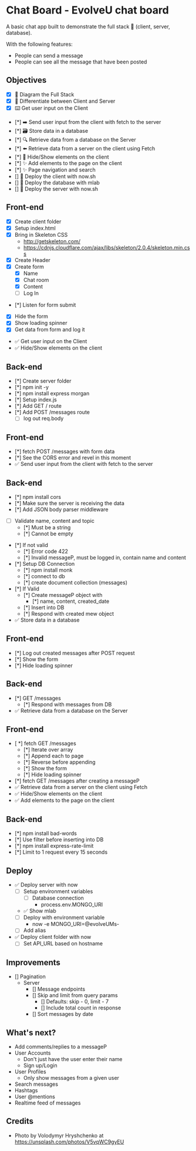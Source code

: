 # Chat Board - EvolveU chat board

A basic chat app built to demonstrate the full stack 🥞 (client, server, database).

With the following features:

* People can send a message
* People can see all the message that have been posted

<!-- ![example-site](example-site.gif) -->

## Objectives

* [x] 📝 Diagram the Full Stack
* [x] 🔎 Differentiate between Client and Server
* [x] ⌨️ Get user input on the Client
* [*] ➡️ Send user input from the client with fetch to the server
* [*] 🗃 Store data in a database
* [*] 🔍 Retrieve data from a database on the Server
* [*] ⬅️ Retrieve data from a server on the client using Fetch
* [*] 🙈 Hide/Show elements on the client
* [*] ✨ Add elements to the page on the client
* [*] ✨ Page navigation and search
* [] 🚀 Deploy the client with now.sh
* [] 🚀 Deploy the database with mlab
* [] 🚀 Deploy the server with now.sh

## Front-end

* [x] Create client folder
* [x] Setup index.html
* [x] Bring in Skeleton CSS
  * http://getskeleton.com/
  * https://cdnjs.cloudflare.com/ajax/libs/skeleton/2.0.4/skeleton.min.css
* [x] Create Header
* [x] Create form
  * [x] Name
  * [x] Chat room
  * [x] Content
  * [ ] Log In
* [*] Listen for form submit
* [x] Hide the form
* [x] Show loading spinner
* [x] Get data from form and log it
* ✅ Get user input on the Client
* ✅ Hide/Show elements on the client

## Back-end

* [*] Create server folder
* [*] npm init -y
* [*] npm install express morgan
* [*] Setup index.js
* [*] Add GET / route
* [*] Add POST /messages route
  * [ ] log out req.body

## Front-end

* [*] fetch POST /messages with form data
* [*] See the CORS error and revel in this moment
* ✅ Send user input from the client with fetch to the server

## Back-end

* [*] npm install cors
* [*] Make sure the server is receiving the data
* [*] Add JSON body parser middleware
* [ ] Validate name, content and topic
  * [*] Must be a string
  * [*] Cannot be empty
* [*] If not valid
  * [*] Error code 422
  * [*] Invalid messageP, must be logged in, contain name and content
* [*] Setup DB Connection
  * [*] npm install monk
  * [*] connect to db
  * [*] create document collection (messages)
* [*] If Valid
  * [*] Create messageP object with
    * [*] name, content, created_date
  * [*] Insert into DB
  * [*] Respond with created mew object
* ✅ Store data in a database

## Front-end

* [*] Log out created messages after POST request
* [*] Show the form
* [*] Hide loading spinner

## Back-end

* [*] GET /messages
  * [*] Respond with messages from DB
* ✅ Retrieve data from a database on the Server

## Front-end

* [ *] fetch GET /messages
  * [*] Iterate over array
  * [*] Append each to page
  * [*] Reverse before appending
  * [*] Show the form
  * [*] Hide loading spinner
* [*] fetch GET /messages after creating a messageP
* ✅ Retrieve data from a server on the client using Fetch
* ✅ Hide/Show elements on the client
* ✅ Add elements to the page on the client

## Back-end

* [*] npm install bad-words
* [*] Use filter before inserting into DB
* [*] npm install express-rate-limit
* [*] Limit to 1 request every 15 seconds

## Deploy

* ✅ Deploy server with now
  * [ ] Setup environment variables
    * [ ] Database connection
      * process.env.MONGO_URI
  * ✅ Show mlab
  * [ ] Deploy with environment variable
    * now -e MONGO_URI=@evolveUMs-
  * [ ] Add alias
* ✅ Deploy client folder with now
  * [ ] Set API_URL based on hostname

## Improvements
* [] Pagination
  * Server
    * [] Message endpoints
    * [] Skip and limit from query params
        * [] Defaults: skip - 0, limit - 7
        * [] Include total count in response
    * [] Sort messages by date

## What's next?

* Add comments/replies to a messageP
* User Accounts
  * Don't just have the user enter their name
  * Sign up/Login
* User Profiles
  - Only show messages from a given user
* Search messages
* Hashtags
* User @mentions
* Realtime feed of messages

## Credits
* Photo by Volodymyr Hryshchenko  at https://unsplash.com/photos/V5vqWC9gyEU
